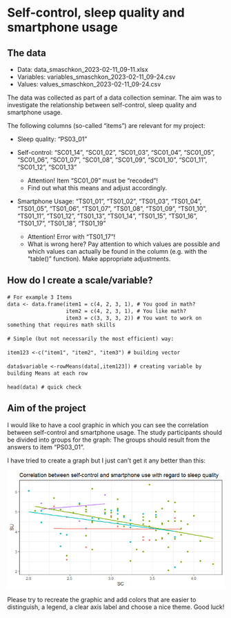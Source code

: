 # Self-control, sleep quality and smartphone usage

## The data

-   Data: data\_smaschkon\_2023-02-11\_09-11.xlsx
-   Variables: variables\_smaschkon\_2023-02-11\_09-24.csv
-   Values: values\_smaschkon\_2023-02-11\_09-24.csv

The data was collected as part of a data collection seminar. The aim was
to investigate the relationship between self-control, sleep quality and
smartphone usage.

The following columns (so-called “items”) are relevant for my project:

-   Sleep quality: “PS03\_01”

-   Self-control: “SC01\_14”, “SC01\_02”, “SC01\_03”, “SC01\_04”,
    “SC01\_05”, “SC01\_06”, “SC01\_07”, “SC01\_08”, “SC01\_09”,
    “SC01\_10”, “SC01\_11”, “SC01\_12”, “SC01\_13”

    -   Attention! Item “SC01\_09” must be “recoded”!
    -   Find out what this means and adjust accordingly.

-   Smartphone Usage: “TS01\_01”, “TS01\_02”, “TS01\_03”, “TS01\_04”,
    “TS01\_05”, “TS01\_06”, “TS01\_07”, “TS01\_08”, “TS01\_09”,
    “TS01\_10”, “TS01\_11”, “TS01\_12”, “TS01\_13”, “TS01\_14”,
    “TS01\_15”, “TS01\_16”, “TS01\_17”, “TS01\_18”, “TS01\_19”

    -   Attention! Error with “TS01\_17”!
    -   What is wrong here? Pay attention to which values are possible
        and which values can actually be found in the column (e.g. with
        the “table()” function). Make appropriate adjustments.

## How do I create a scale/variable?

    # For example 3 Items
    data <- data.frame(item1 = c(4, 2, 3, 1), # You good in math?
                       item2 = c(4, 2, 3, 1), # You like math?
                       item3 = c(3, 3, 3, 2)) # You want to work on something that requires math skills

    # Simple (but not necessarily the most efficient) way:

    item123 <-c("item1", "item2", "item3") # building vector

    data$variable <-rowMeans(data[,item123]) # creating variable by building Means at each row

    head(data) # quick check

## Aim of the project

I would like to have a cool graphic in which you can see the correlation
between self-control and smartphone usage. The study participants should
be divided into groups for the graph: The groups should result from the
answers to item “PS03\_01”.

I have tried to create a graph but I just can’t get it any better than
this:

![](Rplot.png)

Please try to recreate the graphic and add colors that are easier to
distinguish, a legend, a clear axis label and choose a nice theme. Good
luck!
